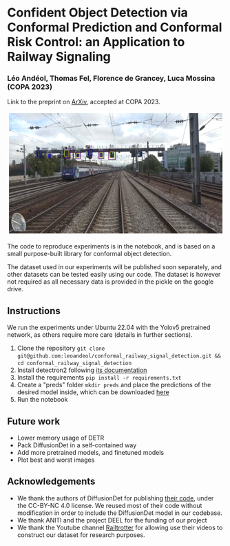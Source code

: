 # Confident Object Detection via Conformal Prediction and Conformal Risk Control: an Application to Railway Signaling
### Léo Andéol, Thomas Fel, Florence de Grancey, Luca Mossina (COPA 2023)
Link to the preprint on [ArXiv](https://arxiv.org/abs/2304.06052), accepted at COPA 2023.

![Conformalized Detection](figure.png)

The code to reproduce experiments is in the notebook, and is based on a small purpose-built library for conformal object detection.

The dataset used in our experiments will be published soon separately, and other datasets can be tested easily using our code. The dataset is however not required as all necessary data is provided in the pickle on the google drive.

## Instructions
We run the experiments under Ubuntu 22.04 with the Yolov5 pretrained network, as others require more care (details in further sections).
1. Clone the repository `git clone git@github.com:leoandeol/conformal_railway_signal_detection.git && cd conformal_railway_signal_detection`
2. Install detectron2 following [its documentation](https://detectron2.readthedocs.io/en/latest/tutorials/install.html)
3. Install the requirements `pip install -r requirements.txt`
4. Create a "preds" folder `mkdir preds` and place the predictions of the desired model inside, which can be downloaded [here](https://drive.google.com/drive/folders/1L2slQp4c_JcysTbtR7KNn2zfjCElmj07?usp=share_link)
5. Run the notebook

## Future work
* Lower memory usage of DETR
* Pack DiffusionDet in a self-contained way 
* Add more pretrained models, and finetuned models
* Plot best and worst images

## Acknowledgements
* We thank the authors of DiffusionDet for publishing [their code](https://github.com/ShoufaChen/DiffusionDet), under the CC-BY-NC 4.0 license. We reused most of their code without modification in order to include the DiffusionDet model in our codebase.
* We thank ANITI and the project DEEL for the funding of our project
* We thank the Youtube channel [Railtrotter](https://www.youtube.com/@Railtrotter) for allowing use their videos to construct our dataset for research purposes.

